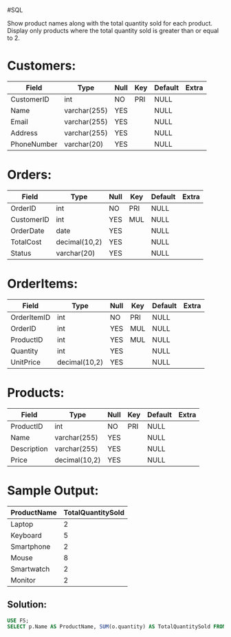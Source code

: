 #SQL 

Show product names along with the total quantity sold for each product. Display only products where the total quantity sold is greater than or equal to 2.

Customers:
==================

| Field       | Type         | Null | Key | Default | Extra |
| ----------- | ------------ | ---- | --- | ------- | ----- |
| CustomerID  | int          | NO   | PRI | NULL    |       |
| Name        | varchar(255) | YES  |     | NULL    |       |
| Email       | varchar(255) | YES  |     | NULL    |       |
| Address     | varchar(255) | YES  |     | NULL    |       |
| PhoneNumber | varchar(20)  | YES  |     | NULL    |       |

Orders:
=======

| Field      | Type          | Null | Key | Default | Extra |
| ---------- | ------------- | ---- | --- | ------- | ----- |
| OrderID    | int           | NO   | PRI | NULL    |       |
| CustomerID | int           | YES  | MUL | NULL    |       |
| OrderDate  | date          | YES  |     | NULL    |       |
| TotalCost  | decimal(10,2) | YES  |     | NULL    |       |
| Status     | varchar(20)   | YES  |     | NULL    |       |

OrderItems:
============

| Field       | Type          | Null | Key | Default | Extra |
| ----------- | ------------- | ---- | --- | ------- | ----- |
| OrderItemID | int           | NO   | PRI | NULL    |       |
| OrderID     | int           | YES  | MUL | NULL    |       |
| ProductID   | int           | YES  | MUL | NULL    |       |
| Quantity    | int           | YES  |     | NULL    |       |
| UnitPrice   | decimal(10,2) | YES  |     | NULL    |       |

Products:
=========

| Field       | Type          | Null | Key | Default | Extra |
| ----------- | ------------- | ---- | --- | ------- | ----- |
| ProductID   | int           | NO   | PRI | NULL    |       |
| Name        | varchar(255)  | YES  |     | NULL    |       |
| Description | varchar(255)  | YES  |     | NULL    |       |
| Price       | decimal(10,2) | YES  |     | NULL    |       |

Sample Output:
==============

| ProductName | TotalQuantitySold |
| ----------- | ----------------- |
| Laptop      | 2                 |
| Keyboard    | 5                 |
| Smartphone  | 2                 |
| Mouse       | 8                 |
| Smartwatch  | 2                 |
| Monitor     | 2                 | 

## Solution:

```sql
USE FS;
SELECT p.Name AS ProductName, SUM(o.quantity) AS TotalQuantitySold FROM Products p NATURAL JOIN OrderItems o GROUP BY p.Name HAVING TotalQuantitySold > 1;
```